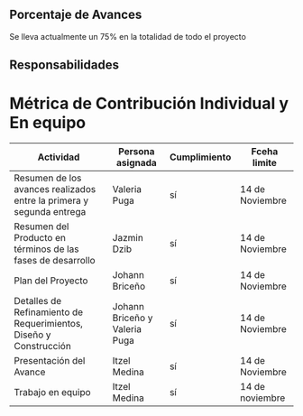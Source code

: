 ## Porcentaje de Avances

Se lleva actualmente un 75% en la totalidad de todo el proyecto

## Responsabilidades
# Métrica de Contribución Individual y En equipo

| Actividad | Persona asignada | Cumplimiento | Fceha limite | 
| ------ | ----- | ------------- | --------------------- |
| Resumen de los avances realizados entre la primera y segunda entrega | Valeria Puga | sí| 14 de Noviembre |
| Resumen del Producto en términos de las fases de desarrollo | Jazmin Dzib | sí | 14 de Noviembre | 
| Plan del Proyecto |  Johann Briceño | sí | 14 de Noviembre | 
| Detalles de Refinamiento de Requerimientos, Diseño y Construcción |  Johann Briceño y Valeria Puga | sí | 14 de Noviembre | 
| Presentación del Avance | Itzel Medina | sí | 14 de Noviembre | 
| Trabajo en equipo | Itzel Medina | sí | 14 de noviembre |

